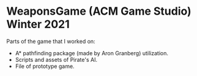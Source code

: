 # WeaponsGame (ACM Game Studio) Winter 2021
Parts of the game that I worked on:
* A* pathfinding package (made by Aron Granberg) utilization.
* Scripts and assets of Pirate's AI.
* File of prototype game.
